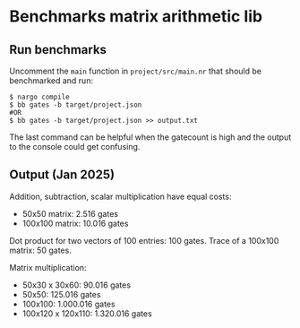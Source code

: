 # Benchmarks matrix arithmetic lib

## Run benchmarks

Uncomment the `main` function in `project/src/main.nr` that should be benchmarked and run:
```=bash
$ nargo compile
$ bb gates -b target/project.json
#OR
$ bb gates -b target/project.json >> output.txt
```
The last command can be helpful when the gatecount is high and the output to the console could get confusing.

## Output (Jan 2025)

Addition, subtraction, scalar multiplication have equal costs:
- 50x50 matrix: 2.516 gates
- 100x100 matrix: 10.016 gates

Dot product for two vectors of 100 entries: 100 gates. Trace of a 100x100 matrix: 50 gates. 

Matrix multiplication:
- 50x30 x 30x60: 90.016 gates
- 50x50: 125.016 gates
- 100x100: 1.000.016 gates
- 100x120 x 120x110: 1.320.016 gates